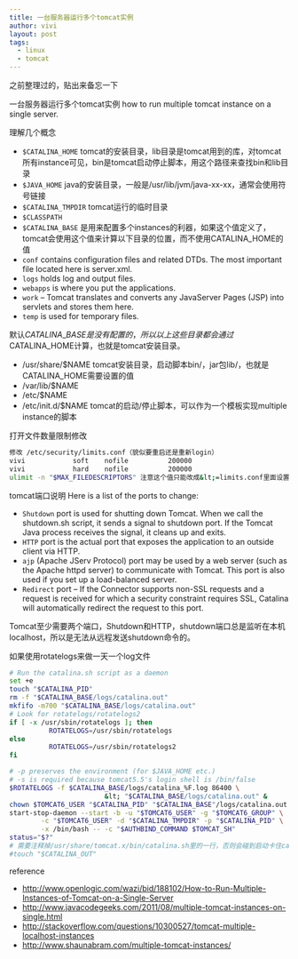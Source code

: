 ```yaml
---
title: 一台服务器运行多个tomcat实例
author: vivi
layout: post
tags:
  - linux
  - tomcat
---
```

之前整理过的，贴出来备忘一下

一台服务器运行多个tomcat实例
how to run multiple tomcat instance on a single server.

理解几个概念

- `$CATALINA_HOME` tomcat的安装目录，lib目录是tomcat用到的库，对tomcat所有instance可见，bin是tomcat启动停止脚本，用这个路径来查找bin和lib目录
- `$JAVA_HOME` java的安装目录，一般是/usr/lib/jvm/java-xx-xx，通常会使用符号链接
- `$CATALINA_TMPDIR` tomcat运行的临时目录
- `$CLASSPATH`
- `$CATALINA_BASE` 是用来配置多个instances的利器，如果这个值定义了，tomcat会使用这个值来计算以下目录的位置，而不使用CATALINA_HOME的值
- `conf` contains configuration files and related DTDs. The most important file located here is server.xml.
- `logs` holds log and output files.
- `webapps` is where you put the applications.
- `work` – Tomcat translates and converts any JavaServer Pages (JSP) into servlets and stores them here.
- `temp` is used for temporary files.

默认$CATALINA\_BASE是没有配置的，所以以上这些目录都会通过$CATALINA\_HOME计算，也就是tomcat安装目录。

- /usr/share/$NAME tomcat安装目录，启动脚本bin/，jar包lib/，也就是CATALINA_HOME需要设置的值
- /var/lib/$NAME
- /etc/$NAME
- /etc/init.d/$NAME tomcat的启动/停止脚本，可以作为一个模板实现multiple instance的脚本

打开文件数量限制修改 

```bash
修改 /etc/security/limits.conf（貌似要重启还是重新login）
vivi            soft    nofile          200000
vivi            hard    nofile          200000
ulimit -n "$MAX_FILEDESCRIPTORS" 注意这个值只能改成&lt;=limits.conf里面设置的值
```

tomcat端口说明
Here is a list of the ports to change:

- `Shutdown` port is used for shutting down Tomcat. When we call the shutdown.sh script, it sends a signal to shutdown port. If the Tomcat Java process receives the signal, it cleans up and exits.
- `HTTP` port is the actual port that exposes the application to an outside client via HTTP.
- `ajp` (Apache JServ Protocol) port may be used by a web server (such as the Apache httpd server) to communicate with Tomcat. This port is also used if you set up a load-balanced server.
- `Redirect` port – If the Connector supports non-SSL requests and a request is received for which a security constraint requires SSL, Catalina will automatically redirect the request to this port.

Tomcat至少需要两个端口，Shutdown和HTTP，shutdown端口总是监听在本机localhost，所以是无法从远程发送shutdown命令的。

如果使用rotatelogs来做一天一个log文件

```bash
# Run the catalina.sh script as a daemon
set +e
touch "$CATALINA_PID"
rm -f "$CATALINA_BASE/logs/catalina.out"
mkfifo -m700 "$CATALINA_BASE/logs/catalina.out"
# Look for rotatelogs/rotatelogs2
if [ -x /usr/sbin/rotatelogs ]; then
          ROTATELOGS=/usr/sbin/rotatelogs
else
          ROTATELOGS=/usr/sbin/rotatelogs2
fi

# -p preserves the environment (for $JAVA_HOME etc.)
# -s is required because tomcat5.5's login shell is /bin/false
$ROTATELOGS -f $CATALINA_BASE/logs/catalina_%F.log 86400 \
                        &lt; "$CATALINA_BASE/logs/catalina.out" &
chown $TOMCAT6_USER "$CATALINA_PID" "$CATALINA_BASE"/logs/catalina.out
start-stop-daemon --start -b -u "$TOMCAT6_USER" -g "$TOMCAT6_GROUP" \
        -c "$TOMCAT6_USER" -d "$CATALINA_TMPDIR" -p "$CATALINA_PID" \
        -x /bin/bash -- -c "$AUTHBIND_COMMAND $TOMCAT_SH"
status="$?"
# 需要注释掉/usr/share/tomcat.x/bin/catalina.sh里的一行，否则会碰到启动卡住catalina.out无法输出的问题
#touch "$CATALINA_OUT"
```

reference

- <http://www.openlogic.com/wazi/bid/188102/How-to-Run-Multiple-Instances-of-Tomcat-on-a-Single-Server>
- <http://www.javacodegeeks.com/2011/08/multiple-tomcat-instances-on-single.html>
- <http://stackoverflow.com/questions/10300527/tomcat-multiple-localhost-instances>
- <http://www.shaunabram.com/multiple-tomcat-instances/>


